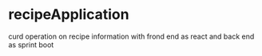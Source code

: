 # recipeApplication
curd operation on recipe information with frond end as react and back end as sprint boot
